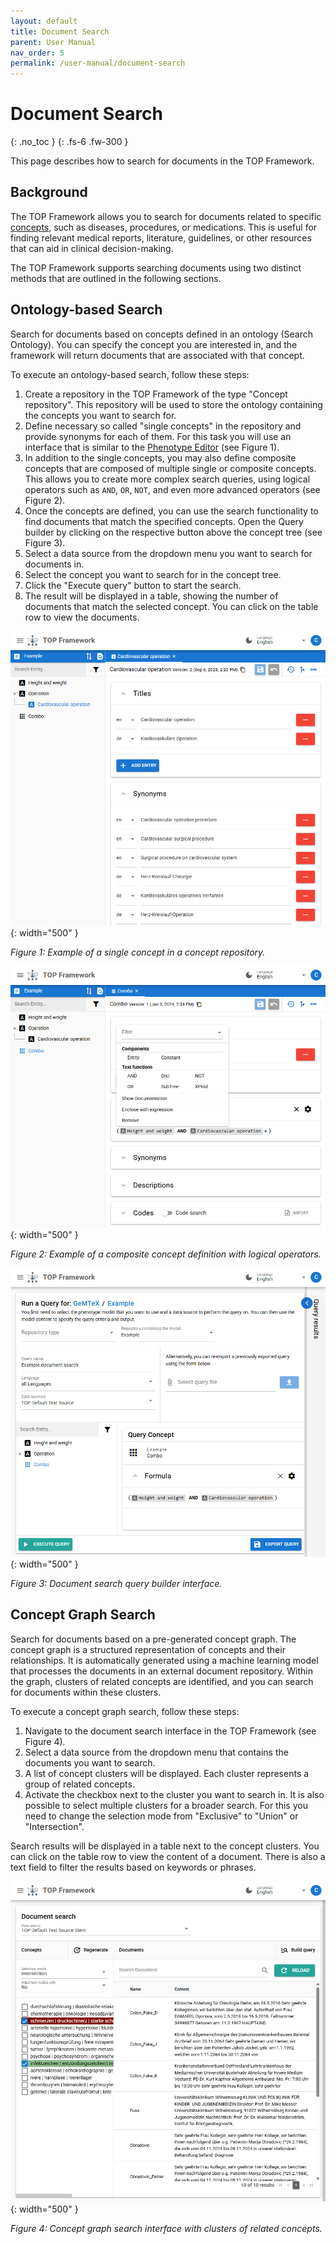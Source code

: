 ```yaml
---
layout: default
title: Document Search
parent: User Manual
nav_order: 5
permalink: /user-manual/document-search
---
```


# Document Search

{: .no_toc }
{: .fs-6 .fw-300 }

This page describes how to search for documents in the TOP Framework.

## Background

The TOP Framework allows you to search for documents related to specific [concepts](./content-types#concepts), such as diseases, procedures, or medications.
This is useful for finding relevant medical reports, literature, guidelines, or other resources that can aid in clinical decision-making.

The TOP Framework supports searching documents using two distinct methods that are outlined in the following sections.

## Ontology-based Search

Search for documents based on concepts defined in an ontology (Search Ontology).
You can specify the concept you are interested in, and the framework will return documents that are associated with that concept.

To execute an ontology-based search, follow these steps:

1. Create a repository in the TOP Framework of the type "Concept repository".
   This repository will be used to store the ontology containing the concepts you want to search for.
2. Define necessary so called "single concepts" in the repository and provide synonyms for each of them.
   For this task you will use an interface that is similar to the [Phenotype Editor](./phenotype-editor) (see Figure 1).
3. In addition to the single concepts, you may also define composite concepts that are composed of multiple single or composite concepts.
   This allows you to create more complex search queries, using logical operators such as `AND`, `OR`, `NOT`, and even more advanced operators (see Figure 2).
4. Once the concepts are defined, you can use the search functionality to find documents that match the specified concepts.
   Open the Query builder by clicking on the respective button above the concept tree (see Figure 3).
5. Select a data source from the dropdown menu you want to search for documents in.
6. Select the concept you want to search for in the concept tree.
7. Click the "Execute query" button to start the search.
8. The result will be displayed in a table, showing the number of documents that match the selected concept.
   You can click on the table row to view the documents.

![Concept repository](../assets/images/concept-repository.png){: width="500" }

_Figure 1: Example of a single concept in a concept repository._

![Concept repository](../assets/images/composite-concept.png){: width="500" }

_Figure 2: Example of a composite concept definition with logical operators._

![Document search query builder](../assets/images/document-search-query.png){: width="500" }

_Figure 3: Document search query builder interface._

## Concept Graph Search

Search for documents based on a pre-generated concept graph.
The concept graph is a structured representation of concepts and their relationships.
It is automatically generated using a machine learning model that processes the documents in an external document repository.
Within the graph, clusters of related concepts are identified, and you can search for documents within these clusters.

To execute a concept graph search, follow these steps:

1. Navigate to the document search interface in the TOP Framework (see Figure 4).
2. Select a data source from the dropdown menu that contains the documents you want to search.
3. A list of concept clusters will be displayed.
   Each cluster represents a group of related concepts.
4. Activate the checkbox next to the cluster you want to search in.
   It is also possible to select multiple clusters for a broader search.
   For this you need to change the selection mode from "Exclusive" to "Union" or "Intersection".

Search results will be displayed in a table next to the concept clusters.
You can click on the table row to view the content of a document.
There is also a text field to filter the results based on keywords or phrases.

![Concept graph search interface](../assets/images/concept-graph-search.png){: width="500" }

_Figure 4: Concept graph search interface with clusters of related concepts._

